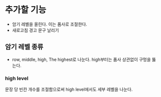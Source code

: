 # 추가할 기능
- 암기 레벨을 올린다. 이는 품사로 조절한다. 
- 새로고침 경고 문구 날리기
## 암기 레벨 종류
- row, middle, high, The highest로 나눈다.
high부터는 품사 상관없이 구멍을 뚫는다.
### high level
문장 당 빈칸 개수를 조절함으로써 high level에서도 세부 레벨을 나눈다.

